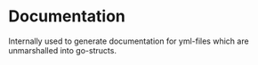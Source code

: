 # Documentation
Internally used to generate documentation for yml-files which are unmarshalled into go-structs.
